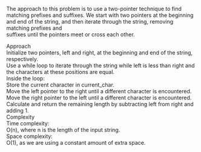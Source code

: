 The approach to this problem is to use a two-pointer technique to find matching prefixes and suffixes. We start with two pointers at the beginning and end of the string, and then iterate through the string, removing matching prefixes and <br>suffixes until the pointers meet or cross each other.<br>

Approach<br>
Initialize two pointers, left and right, at the beginning and end of the string, respectively.<br>
Use a while loop to iterate through the string while left is less than right and the characters at these positions are equal.<br>
Inside the loop:<br>
Store the current character in current_char.<br>
Move the left pointer to the right until a different character is encountered.<br>
Move the right pointer to the left until a different character is encountered.<br>
Calculate and return the remaining length by subtracting left from right and adding 1.<br>
Complexity<br>
Time complexity:<br>
O(n), where n is the length of the input string.<br>
Space complexity:<br>
O(1), as we are using a constant amount of extra space.​<br>
